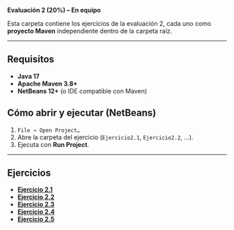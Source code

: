 **Evaluación 2 (20%) – En equipo**

Esta carpeta contiene los ejercicios de la evaluación 2, cada uno como **proyecto Maven** independiente dentro de la carpeta raíz.

---

## Requisitos
- **Java 17**
- **Apache Maven 3.8+**
- **NetBeans 12+** (o IDE compatible con Maven)

## Cómo abrir y ejecutar (NetBeans)
1. `File → Open Project…`
2. Abre la carpeta del ejercicio (`Ejercicio2.1`, `Ejercicio2.2`, …).
3. Ejecuta con **Run Project**.

---

## Ejercicios

- **[Ejercicio 2.1](https://github.com/ybedoyab/UNAL-POO/blob/main/Evaluacion1/Ejercicio04/src/main/java/unal/ejercicio04/Ejercicio04.java)**  
- **[Ejercicio 2.2](https://github.com/ybedoyab/UNAL-POO/blob/main/Evaluacion1/Ejercicio05/src/main/java/unal/ejercicio05/Ejercicio05.java)**  
- **[Ejercicio 2.3](https://github.com/ybedoyab/UNAL-POO/blob/main/Evaluacion1/Ejercicio12/src/main/java/unal/ejercicio12/Ejercicio12.java)**  
- **[Ejercicio 2.4](https://github.com/ybedoyab/UNAL-POO/blob/main/Evaluacion1/Ejercicio14/src/main/java/unal/ejercicio14/Ejercicio14.java)**  
- **[Ejercicio 2.5](https://github.com/ybedoyab/UNAL-POO/blob/main/Evaluacion1/main/Ejercicio17/src/main/java/unal/ejercicio17/Ejercicio17.java)**  


